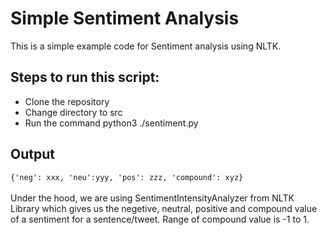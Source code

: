 # Simple Sentiment Analysis
This is a simple example code for Sentiment analysis using NLTK.

## Steps to run this script:

- Clone the repository 
- Change directory to src
- Run the command python3 ./sentiment.py

## Output

```{'neg': xxx, 'neu':yyy, 'pos': zzz, 'compound': xyz}```
<br>
<br>
Under the hood, we are using SentimentIntensityAnalyzer from NLTK Library which gives us the negetive, neutral, positive and compound value of a sentiment for a sentence/tweet. Range of compound value is -1 to 1.
